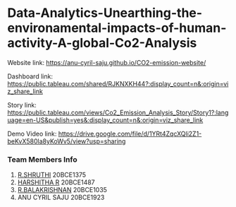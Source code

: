 # Data-Analytics-Unearthing-the-environamental-impacts-of-human-activity-A-global-Co2-Analysis


Website link: https://anu-cyril-saju.github.io/CO2-emission-website/

Dashboard link: https://public.tableau.com/shared/RJKNXKH44?:display_count=n&:origin=viz_share_link

Story link: https://public.tableau.com/views/Co2_Emission_Analysis_Story/Story1?:language=en-US&publish=yes&:display_count=n&:origin=viz_share_link

Demo Video link: https://drive.google.com/file/d/1YRt4ZqcXQli2Z1-beKvX580la8yKoWv5/view?usp=sharing

### Team Members Info
1. [R.SHRUTHI](https://github.com/shruthi1014)  20BCE1375
2. [HARSHITHA R](https://github.com/Harshitha3241)  20BCE1487
3. [R.BALAKRISHNAN](https://github.com/balakrishnan000/)  20BCE1035
4. ANU CYRIL SAJU  20BCE1923
